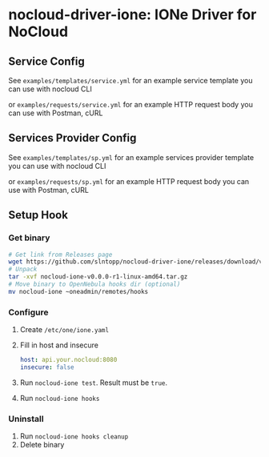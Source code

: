 # nocloud-driver-ione: IONe Driver for NoCloud

## Service Config

See `examples/templates/service.yml` for an example service template you can use with nocloud CLI

or `examples/requests/service.yml` for an example HTTP request body you can use with Postman, cURL

## Services Provider Config

See `examples/templates/sp.yml` for an example services provider template you can use with nocloud CLI

or `examples/requests/sp.yml` for an example HTTP request body you can use with Postman, cURL

## Setup Hook

### Get binary

```sh
# Get link from Releases page
wget https://github.com/slntopp/nocloud-driver-ione/releases/download/v0.0.0-r1/nocloud-ione-v0.0.0-r1-linux-amd64.tar.gz
# Unpack
tar -xvf nocloud-ione-v0.0.0-r1-linux-amd64.tar.gz
# Move binary to OpenNebula hooks dir (optional)
mv nocloud-ione ~oneadmin/remotes/hooks
```

### Configure

1. Create `/etc/one/ione.yaml`
2. Fill in host and insecure

    ```yaml
    host: api.your.nocloud:8080
    insecure: false
    ```

3. Run `nocloud-ione test`. Result must be `true`.
4. Run `nocloud-ione hooks`

### Uninstall

1. Run `nocloud-ione hooks cleanup`
2. Delete binary
